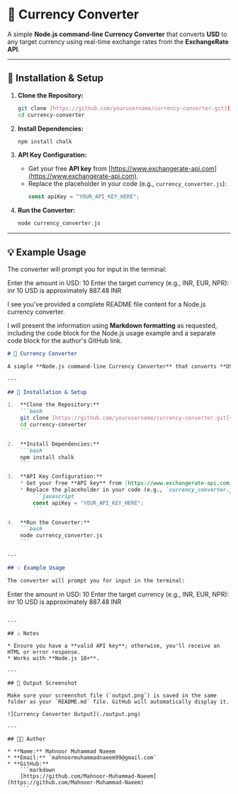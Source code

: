 # 💱 Currency Converter

A simple **Node.js command-line Currency Converter** that converts **USD** to any target currency using real-time exchange rates from the **ExchangeRate API**.

---

## 🧩 Installation & Setup

1.  **Clone the Repository:**
    ```bash
    git clone [https://github.com/yourusername/currency-converter.git](https://github.com/yourusername/currency-converter.git)
    cd currency-converter
    ```

2.  **Install Dependencies:**
    ```bash
    npm install chalk
    ```

3.  **API Key Configuration:**
    * Get your free **API key** from [https://www.exchangerate-api.com](https://www.exchangerate-api.com).
    * Replace the placeholder in your code (e.g., `currency_converter.js`):
        ```javascript
        const apiKey = "YOUR_API_KEY_HERE";
        ```

4.  **Run the Converter:**
    ```bash
    node currency_converter.js
    ```

---

## 💡 Example Usage

The converter will prompt you for input in the terminal:

Enter the amount in USD: 10
Enter the target currency (e.g., INR, EUR, NPR): inr
10 USD is approximately 887.48 INR

I see you've provided a complete README file content for a Node.js currency converter.

I will present the information using **Markdown formatting** as requested, including the code block for the Node.js usage example and a separate code block for the author's GitHub link.

````markdown
# 💱 Currency Converter

A simple **Node.js command-line Currency Converter** that converts **USD** to any target currency using real-time exchange rates from the **ExchangeRate API**.

---

## 🧩 Installation & Setup

1.  **Clone the Repository:**
    ```bash
    git clone [https://github.com/yourusername/currency-converter.git](https://github.com/yourusername/currency-converter.git)
    cd currency-converter
    ```

2.  **Install Dependencies:**
    ```bash
    npm install chalk
    ```

3.  **API Key Configuration:**
    * Get your free **API key** from [https://www.exchangerate-api.com](https://www.exchangerate-api.com).
    * Replace the placeholder in your code (e.g., `currency_converter.js`):
        ```javascript
        const apiKey = "YOUR_API_KEY_HERE";
        ```

4.  **Run the Converter:**
    ```bash
    node currency_converter.js
    ```

---

## 💡 Example Usage

The converter will prompt you for input in the terminal:

````

Enter the amount in USD: 10
Enter the target currency (e.g., INR, EUR, NPR): inr
10 USD is approximately 887.48 INR

````

---

## ⚠️ Notes

* Ensure you have a **valid API key**; otherwise, you'll receive an HTML or error response.
* Works with **Node.js 18+**.

---

## 📸 Output Screenshot

Make sure your screenshot file (`output.png`) is saved in the same folder as your `README.md` file. GitHub will automatically display it.

![Currency Converter Output](./output.png)

---

## 👩‍💻 Author

* **Name:** Mahnoor Muhammad Naeem
* **Email:** `mahnoormuhammadnaeem99@gmail.com`
* **GitHub:**
    ```markdown
    [https://github.com/Mahnoor-Muhammad-Naeem](https://github.com/Mahnoor-Muhammad-Naeem)
    ```

````
